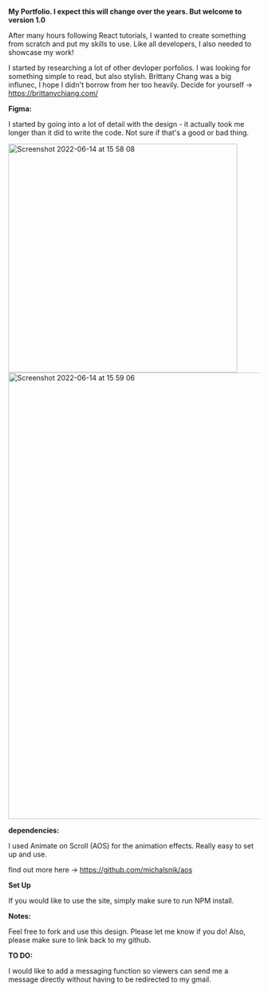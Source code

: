 **My Portfolio. I expect this will change over the years. But welcome to version 1.0**

After many hours following React tutorials, I wanted to create something from scratch and put my skills to use. Like all developers, I also needed to showcase my work!

I started by researching a lot of other devloper porfolios. I was looking for something simple to read, but also stylish. Brittany Chang was a big influnec, I hope I didn't borrow from her too heavily. Decide for yourself -> https://brittanychiang.com/

**Figma:**

I started by going into a lot of detail with the design - it actually took me longer than it did to write the code. Not sure if that's a good or bad thing. 

<img width="459" alt="Screenshot 2022-06-14 at 15 58 08" src="https://user-images.githubusercontent.com/61727046/173524947-a63b5579-fa79-414e-b92a-144b0bb12330.png">

<img width="896" alt="Screenshot 2022-06-14 at 15 59 06" src="https://user-images.githubusercontent.com/61727046/173525113-e5a16f18-7179-4e57-9bd4-2cdb50dada5b.png">

**dependencies:**

I used Animate on Scroll (AOS) for the animation effects. Really easy to set up and use.

find out more here -> https://github.com/michalsnik/aos

**Set Up**

If you would like to use the site, simply make sure to run NPM install.

**Notes:**

Feel free to fork and use this design. Please let me know if you do! Also, please make sure to link back to my github.

**TO DO:**

I would like to add a messaging function so viewers can send me a message directly without having to be redirected to my gmail. 
